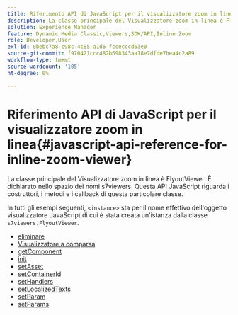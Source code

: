 ```yaml
---
title: Riferimento API di JavaScript per il visualizzatore zoom in linea
description: La classe principale del Visualizzatore zoom in linea è FlyoutViewer. È dichiarato nello spazio dei nomi s7viewers. Questa API JavaScript riguarda i costruttori, i metodi e i callback di questa particolare classe.
solution: Experience Manager
feature: Dynamic Media Classic,Viewers,SDK/API,Inline Zoom
role: Developer,User
exl-id: 0bebc7a8-c98c-4c85-a1d6-fccecccd53e0
source-git-commit: f970421ccc482b698343aa18e7dfde7bea4c2a89
workflow-type: tm+mt
source-wordcount: '105'
ht-degree: 0%

---
```


# Riferimento API di JavaScript per il visualizzatore zoom in linea{#javascript-api-reference-for-inline-zoom-viewer}

La classe principale del Visualizzatore zoom in linea è FlyoutViewer. È dichiarato nello spazio dei nomi s7viewers. Questa API JavaScript riguarda i costruttori, i metodi e i callback di questa particolare classe.

In tutti gli esempi seguenti, `<instance>` sta per il nome effettivo dell&#39;oggetto visualizzatore JavaScript di cui è stata creata un&#39;istanza dalla classe `s7viewers.FlyoutViewer`.

* [eliminare](r-html5-inlinezoom-viewer-javascriptapiref-dispose.md)
* [Visualizzatore a comparsa](r-html5-inlinezoom-viewer-javascriptapiref-inlinezoomviewer.md)
* [getComponent](r-html5-inlinezoom-viewer-javascriptapiref-getcomponent.md)
* [init](r-html5-inlinezoom-viewer-javascriptapiref-init.md)
* [setAsset](r-html5-inlinezoom-viewer-javascriptapiref-setasset.md)
* [setContainerId](r-html5-inlinezoom-viewer-javascriptapiref-setcontainerid.md)
* [setHandlers](r-html5-inlinezoom-viewer-javascriptapiref-sethandlers.md)
* [setLocalizedTexts](r-html5-inlinezoom-viewer-javascriptapiref-setlocalizedtexts.md)
* [setParam](r-html5-inlinezoom-viewer-javascriptapiref-setparam.md)
* [setParams](r-html5-inlinezoom-viewer-javascriptapiref-setparams.md)
